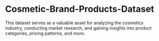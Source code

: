 # Cosmetic-Brand-Products-Dataset
 This dataset serves as a valuable asset for analyzing the cosmetics industry, conducting market research, and gaining insights into product categories, pricing patterns, and more.
